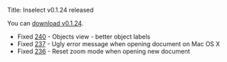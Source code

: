 Title: Inselect v0.1.24 released

You can [download v0.1.24](https://github.com/NaturalHistoryMuseum/inselect/releases/tag/v0.1.24).

- Fixed [240](https://github.com/NaturalHistoryMuseum/inselect/issues/240) - Objects view - better object labels
- Fixed [237](https://github.com/NaturalHistoryMuseum/inselect/issues/237) - Ugly error message when opening document on Mac OS X
- Fixed [236](https://github.com/NaturalHistoryMuseum/inselect/issues/236) - Reset zoom mode when opening new document

